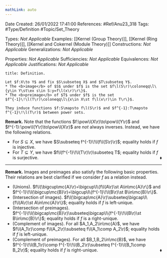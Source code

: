 ```yaml
---
mathLink: auto
---
```


<div class="topSpace"></div>

Date Created: 26/01/2022 17:41:00
References: #Ref/Anu23_318
Tags: #Type/Definition #Topic/Set_Theory

Types: <i>Not Applicable</i>
Examples: [[Kernel (Group Theory)]], [[Kernel (Ring Theory)]], [[Kernel and Cokernel (Module Theory)]]
Constructions: <i>Not Applicable</i>
Generalizations: <i>Not Applicable</i>

Properties: <i>Not Applicable</i>
Sufficiencies: <i>Not Applicable</i>
Equivalences: <i>Not Applicable</i>
Justifications: <i>Not Applicable</i>

``` ad-Definition
title: Definition.

Let $f:X\to Y$ and fix $S\subseteq X$ and $T\subseteq Y$.
* The <b>image</b> of $S$ under $f$ is the set $f\l(S\r)\coloneqq\l\{y\in Y\st\ex s\in S:y=f\l(x\r)\r\}$.
* The <b>preimage</b> of $T$ under $f$ is the set $f^{-1}\!\l(T\r)\coloneqq\l\{x\in X\st f\l(x\r)\in T\r\}$.

They induce functions $f:S\mapsto f\l(S\r)$ and $f^{-1}:T\mapsto f^{-1}\!\l(T\r)$ between power sets.

```

<b>Remark.</b> Note that the functions $f:\pow\l(X\r)\to\pow\l(Y\r)$ and $f^{-1}:\pow\l(Y\r)\to\pow\l(X\r)$ are <i>not</i> always inverses. Instead, we have the following relations.
* For $S\subseteq X$, we have $S\subseteq f^{-1}\!\l(f\l(S\r)\r)$; equality holds if $f$ is injective.
* For $T\subseteq Y$, we have $f\l(f^{-1}\!\l(T\r)\r)\subseteq T$; equality holds if $f$ is surjective.<span style="float:right;">$\blacklozenge$</span>

---

<b>Remark.</b> Images and preimages also satisfy the following basic properties. Their relations are best clarified if we consider $f$ as a relation instead.
* (Unions). $f\l(\bigcup\mc{A}\r)=\bigcup\l\{f\l(A\r)\st A\in\mc{A}\r\}$ and $f^{-1}\!\l(\bigcup\mc{B}\r)=\bigcup\l\{f^{-1}\!\l(B\r)\st B\in\mc{B}\r\}$.
* (Intersection of images). $f\l(\bigcap\mc{A}\r)\subseteq\bigcap\l\{f\l(A\r)\st A\in\mc{A}\r\}$; equality holds if $f$ is left-unique.
* (Intersection of preimages). $f^{-1}\!\l(\bigcap\mc{B}\r)\subseteq\bigcap\l\{f^{-1}\!\l(B\r)\st B\in\mc{B}\r\}$; equality holds if $f$ is a right-unique.
* (Complement of images). For all $A_1,A_2\in\mc{A}$, we have $f\l(A_1\r)\comp f\l(A_2\r)\subseteq f\l(A_1\comp A_2\r)$; equality holds if $f$ is left-unique.
* (Complement of preimages). For all $B_1,B_2\in\mc{B}$, we have $f^{-1}\!\l(B_1\r)\comp f^{-1}\!\l(B_2\r)\subseteq f^{-1}\l(B_1\comp B_2\r)$; equality holds if $f$ is right-unique.<span style="float:right;">$\blacklozenge$</span>
